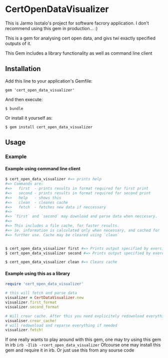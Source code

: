 # CertOpenDataVisualizer
This is Jarmo Isotalo's project for software facrory application. I don't recommend using this gem in production... :)

This is a gem for analysing cert open data, and givs twi exactly specified outputs of it.

This Gem includes a library functionality as well as command line client

## Installation

Add this line to your application's Gemfile:

    gem 'cert_open_data_visualizer'

And then execute:

    $ bundle

Or install it yourself as:

    $ gem install cert_open_data_visualizer

## Usage

### Example


#### Example using command line client
```bash
$ cert_open_data_visualizer #=> prints help
#=> Commands are:
#=>   first  - prints results in format required for first print
#=>   second - prints results in format required for second print
#=>   help   - shows this
#=>   clean  - cleanes cache
#=>   fetch  - fetches new data if neccessary
#=>
#=> `first` and `second` may download and parse data when neccesary.
#=>
#=> This includes a file cache, for faster results.
#=> ie. information is calculated only when necessary, and cached for
#=> further use. Cache may be cleared using `clean`


$ cert_open_data_visualizer first #=> Prints output specified by exercise description
$ cert_open_data_visualizer second #=> Prints output specified by exercise description

$ cert_open_data_visualizer clean #=> Cleans cache
```

#### Example using this as a library
```ruby
require 'cert_open_data_visualizer'

# this will fetch and parse data
visualizer = CertDataVisualizer.new
visualizer.first_format
visualizer.second_format

# Will crear cache. After this you need explicitely redownload everything (or create new instance)
visualiser.crear_cache!
# will redownload and reparse everything if needed
visualizer.fetch!
```

If one really wants to play around with this gem, one may try using this gem in irb `irb -Ilib -rcert_open_data_visualizer`
Ofcourse one may install this gem and require it in irb.
Or just use this from any sourse code

